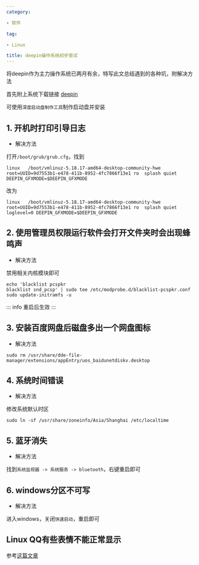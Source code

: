 ```yaml
---
category:

- 软件

tag:

- Linux

title: deepin操作系统初步尝试
---
```

将deepin作为主力操作系统已两月有余，特写此文总结遇到的各种坑，附解决方法
<!-- more -->
首先附上系统下载链接
[deepin](https://www.deepin.org/zh/download/)

可使用`深度启动盘制作工具`制作启动盘并安装

## 1. 开机时打印引导日志

- 解决方法

打开`/boot/grub/grub.cfg`，找到
```
linux	/boot/vmlinuz-5.18.17-amd64-desktop-community-hwe root=UUID=9d7553b1-e478-411b-8952-4fc7866f13e1 ro  splash quiet DEEPIN_GFXMODE=$DEEPIN_GFXMODE
```
改为
```
linux	/boot/vmlinuz-5.18.17-amd64-desktop-community-hwe root=UUID=9d7553b1-e478-411b-8952-4fc7866f13e1 ro  splash quiet loglevel=0 DEEPIN_GFXMODE=$DEEPIN_GFXMODE
```


## 2. 使用管理员权限运行软件会打开文件夹时会出现蜂鸣声

- 解决方法

禁用相关内核模块即可
```shell
echo 'blacklist pcspkr
blacklist snd_pcsp' | sudo tee /etc/modprobe.d/blacklist-pcspkr.conf
sudo update-initramfs -u
```
::: info
重启后生效
:::


## 3. 安装百度网盘后磁盘多出一个网盘图标

- 解决方法

```shell
sudo rm /usr/share/dde-file-manager/extensions/appEntry/uos_baidunetdiskv.desktop
```


## 4. 系统时间错误

- 解决方法

修改系统默认时区
```shell
sudo ln -sf /usr/share/zoneinfo/Asia/Shanghai /etc/localtime
```


## 5. 蓝牙消失

- 解决方法

找到`系统监视器 -> 系统服务 -> bluetooth`，右键重启即可


## 6. windows分区不可写

- 解决方法

进入windows，关闭`快速启动`，重启即可


## Linux QQ有些表情不能正常显示
参考[这篇文章](https://blog.csdn.net/weixin_43640082/article/details/113242890)